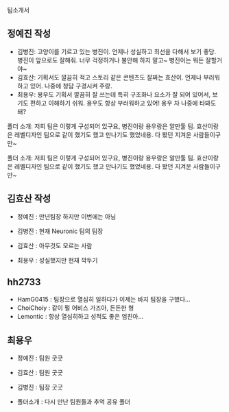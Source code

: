 팀소개서

## 정예진 작성

- 김병진: 고양이를 기르고 있는 병진이. 언제나 성실하고 최선을 다해서 보기 좋당. 병진이 앞으로도 잘해줘.
너무 걱정하거나 불안해 하지 말고~ 병진이는 뭐든 잘할거야~ 
- 김효산: 기획서도 깔끔히 적고 스토리 같은 콘텐츠도 잘짜는 효산이. 언제나 부러워하고 있어. 나중에 청담 구경시켜 주랑.
- 최용우: 용우도 기획서 깔끔히 잘 쓰는데 특히 구조화나 요소가 잘 되어 있어서, 보기도 편하고 이해하기 쉬워.
용우도 항상 부러워하고 있어! 용우 차 나중에 타봐도 돼?


폴더 소개: 저희 팀은 이렇게 구성되어 있구요, 병진이랑 용우랑은 알만툴 팀. 효산이랑은 레벨디자인 팀으로 같이 했기도 했고 만나기도 했었네용. 다 봤던 지겨운 사람들이구만~


폴더 소개: 저희 팀은 이렇게 구성되어 있구요, 병진이랑 용우랑은 알만툴 팀. 효산이랑은 레벨디자인 팀으로 같이 했기도 했고 만나기도 했었네용. 다 봤던 지겨운 사람들이구만~


## 김효산 작성

 - 정예진 : 만년팀장 하지만 이번에는 아님
 
 - 김병진 : 현재 Neuronic 팀의 팀장

 - 김효산 : 아무것도 모르는 사람

 - 최용우 : 성실했지만 현재 깍두기

 ## hh2733

 - HamG0415 : 팀장으로 열심히 일하다가 이제는 바지 팀장을 구했다...
 - ChoiChoiy : 같이 펄 어비스 가즈아, 든든한 형
 - Lemontic : 항상 열심히하고 성적도 좋은 엄친아...

## 최용우

- 정예진 : 팀원 굿굿
- 김효산 : 팀원 굿굿
- 김병진 : 팀장 굿굿

 - 폴더소개 : 다시 만난 팀원들과 추억 공유 폴더

